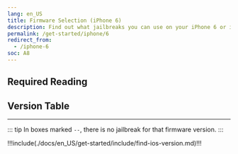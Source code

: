 ```yaml
---
lang: en_US
title: Firmware Selection (iPhone 6)
description: Find out what jailbreaks you can use on your iPhone 6 or iPhone 6 Plus
permalink: /get-started/iphone/6
redirect_from:
  - /iphone-6
soc: A8
---
```


## Required Reading

<readingTable minVer="9.2" maxVer="9.3.3"/>

## Version Table

<versionTable soc="A8" minVer="8" maxVer="12.5.5"/>

---

::: tip
In boxes marked `--`, there is no jailbreak for that firmware version.
:::

!!!include(./docs/en_US/get-started/include/find-ios-version.md)!!!
